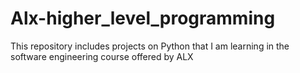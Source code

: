 # Alx-higher_level_programming
This repository includes projects on Python that I am learning in the software engineering course offered by ALX  
